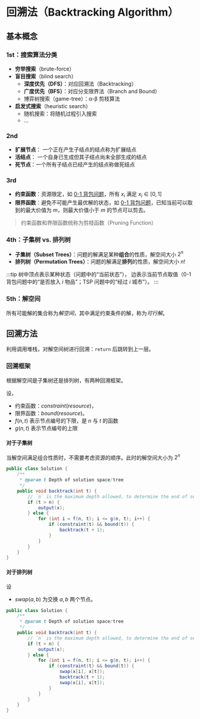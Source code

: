 # 回溯法（Backtracking Algorithm）

## 基本概念

### 1st：搜索算法分类

- **穷举搜索**（brute-force）
- **盲目搜索**（blind search）
  - **深度优先（DFS）**：对应回溯法（Backtracking）
  - **广度优先（BFS）**：对应分支限界法（Branch and Bound）
  - 博弈树搜索（game-tree）：α-β 剪枝算法
- **启发式搜索**（heuristic search）
  - 随机搜索：将随机过程引入搜索
  - ...

### 2nd

- **扩展节点**： 一个正在产生子结点的结点称为扩展结点
- **活结点**： 一个自身已生成但其子结点尚未全部生成的结点
- **死节点**：一个所有子结点已经产生的结点称做死结点

### 3rd

- **约束函数**：资源限定，如 [0-1 背包问题](DP/0-1-Knapsack-Problem.md)，所有 $x_i$ 满足 $x_i \in [0, 1]$
- **限界函数**：避免不可能产生最优解的状态，如 [0-1 背包问题](DP/0-1-Knapsack-Problem.md)，已知当前可以取到的最大价值为 $m$，则最大价值小于 $m$ 的节点可以剪去。

> 约束函数和界限函数统称为剪枝函数（Pruning Function）

### 4th：子集树 vs. 排列树

- **子集树（Subset Trees）**：问题的解满足某种**组合**的性质，解空间大小 $2^n$
- **排列树（Permutation Trees）**：问题的解满足**排列**的性质，解空间大小 $n!$

:::tip
树中顶点表示某种状态（问题中的“当前状态”），
边表示当前节点取值（0-1背包问题中的“是否放入 $i$ 物品”；TSP 问题中的“经过 $i$ 城市”）。
:::

### 5th：解空间

所有可能解的集合称为*解空间*，其中满足约束条件的解，称为*可行解*。

## 回溯方法

利用调用堆栈，对解空间树进行回溯：`return` 后跳转到上一层。

### 回溯框架

根据解空间是子集树还是排列树，有两种回溯框架。

设，

- 约束函数：$constraint(resource)$，
- 限界函数：$bound(resource)$。
- $f(n, t)$ 表示节点编号的下限，是 $n$ 与 $t$ 的函数
- $g(n, t)$ 表示节点编号的上限

#### 对于子集树

当解空间满足组合性质时，不需要考虑资源的顺序。此时的解空间大小为 $2^n$

```java
public class Solution {
    /**
     * @param t Depth of solution space/tree
     */
    public void backtrack(int t) {
        // `n` is the maximum depth allowed, to determine the end of search
        if (t > n) {
            output(x);
        } else {
            for (int i = f(n, t); i <= g(n, t); i++) {
                if (constraint(t) && bound(t)) {
                    backtrack(t + 1);
                }
            }
        }
    }
}
```

#### 对于排列树

设

- $swap(a, b)$ 为交换 $a,b$ 两个节点。

```java
public class Solution {
    /**
     * @param t Depth of solution space/tree
     */
    public void backtrack(int t) {
        // `n` is the maximum depth allowed, to determine the end of search
        if (t > n) {
            output(x);
        } else {
            for (int i = f(n, t); i <= g(n, t); i++) {
                if (constraint(t) && bound(t)) {
                    swap(x[i], x[t]);
                    backtrack(t + 1);
                    swap(x[i], x[t]);
                }
            }
        }
    }
}
```

